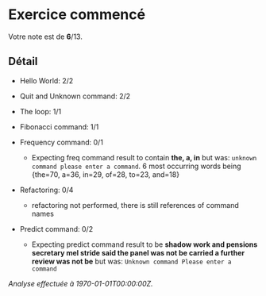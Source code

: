 # Exercice commencé
Votre note est de **6**/13.

## Détail
* Hello World: 2/2
* Quit and Unknown command: 2/2
* The loop: 1/1
* Fibonacci command: 1/1
* Frequency command: 0/1
    * Expecting freq command result to contain **the, a, in** but was: `unknown command
      please enter a command`. 6 most occurring words being {the=70, a=36, in=29, of=28, to=23, and=18}

* Refactoring: 0/4
    * refactoring not performed, there is still references of command names

* Predict command: 0/2
    * Expecting predict command result to be **shadow work and pensions secretary mel stride said the panel was not be carried a further review was not be** but was: `Unknown command
      Please enter a command`



*Analyse effectuée à 1970-01-01T00:00:00Z.*
